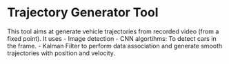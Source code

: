 # Trajectory Generator Tool

This tool aims at generate vehicle trajectories from recorded video (from a fixed point). It uses
    - Image detection - CNN algortihms: To detect cars in the frame.
    - Kalman Filter to perform data association and generate smooth trajectories with position and velocity. 
